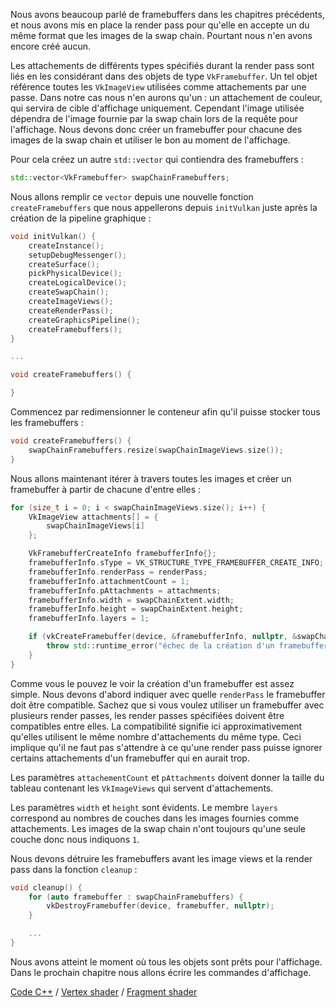 Nous avons beaucoup parlé de framebuffers dans les chapitres précédents, et nous avons mis en place la render pass
pour qu'elle en accepte un du même format que les images de la swap chain. Pourtant nous n'en avons encore créé aucun.

Les attachements de différents types spécifiés durant la render pass sont liés en les considérant dans des objets de
type `VkFramebuffer`. Un tel objet référence toutes les `VkImageView` utilisées comme attachements par une passe.
Dans notre cas nous n'en aurons qu'un : un attachement de couleur, qui servira de cible d'affichage uniquement.
Cependant l'image utilisée dépendra de l'image fournie par la swap chain lors de la requête pour l'affichage. Nous
devons donc créer un framebuffer pour chacune des images de la swap chain et utiliser le bon au moment de l'affichage.

Pour cela créez un autre `std::vector` qui contiendra des framebuffers :

```c++
std::vector<VkFramebuffer> swapChainFramebuffers;
```

Nous allons remplir ce `vector` depuis une nouvelle fonction `createFramebuffers` que nous appellerons depuis
`initVulkan` juste après la création de la pipeline graphique :

```c++
void initVulkan() {
    createInstance();
    setupDebugMessenger();
    createSurface();
    pickPhysicalDevice();
    createLogicalDevice();
    createSwapChain();
    createImageViews();
    createRenderPass();
    createGraphicsPipeline();
    createFramebuffers();
}

...

void createFramebuffers() {

}
```

Commencez par redimensionner le conteneur afin qu'il puisse stocker tous les framebuffers :

```c++
void createFramebuffers() {
    swapChainFramebuffers.resize(swapChainImageViews.size());
}
```

Nous allons maintenant itérer à travers toutes les images et créer un framebuffer à partir de chacune d'entre elles :

```c++
for (size_t i = 0; i < swapChainImageViews.size(); i++) {
    VkImageView attachments[] = {
        swapChainImageViews[i]
    };

    VkFramebufferCreateInfo framebufferInfo{};
    framebufferInfo.sType = VK_STRUCTURE_TYPE_FRAMEBUFFER_CREATE_INFO;
    framebufferInfo.renderPass = renderPass;
    framebufferInfo.attachmentCount = 1;
    framebufferInfo.pAttachments = attachments;
    framebufferInfo.width = swapChainExtent.width;
    framebufferInfo.height = swapChainExtent.height;
    framebufferInfo.layers = 1;

    if (vkCreateFramebuffer(device, &framebufferInfo, nullptr, &swapChainFramebuffers[i]) != VK_SUCCESS) {
        throw std::runtime_error("échec de la création d'un framebuffer!");
    }
}
```

Comme vous le pouvez le voir la création d'un framebuffer est assez simple. Nous devons d'abord indiquer avec quelle
`renderPass` le framebuffer doit être compatible. Sachez que si vous voulez utiliser un framebuffer avec plusieurs
render passes, les render passes spécifiées doivent être compatibles entre elles. La compatibilité signifie ici
approximativement qu'elles utilisent le même nombre d'attachements du même type. Ceci implique qu'il ne faut pas
s'attendre à ce qu'une render pass puisse ignorer certains attachements d'un framebuffer qui en aurait trop.

Les paramètres `attachementCount` et `pAttachments` doivent donner la taille du tableau contenant les `VkImageViews`
qui servent d'attachements.

Les paramètres `width` et `height` sont évidents. Le membre `layers` correspond au nombres de couches dans les images
fournies comme attachements. Les images de la swap chain n'ont toujours qu'une seule couche donc nous indiquons `1`.

Nous devons détruire les framebuffers avant les image views et la render pass dans la fonction `cleanup` :

```c++
void cleanup() {
    for (auto framebuffer : swapChainFramebuffers) {
        vkDestroyFramebuffer(device, framebuffer, nullptr);
    }

    ...
}
```

Nous avons atteint le moment où tous les objets sont prêts pour l'affichage. Dans le prochain chapitre nous allons
écrire les commandes d'affichage.

[Code C++](/code/13_framebuffers.cpp) /
[Vertex shader](/code/09_shader_base.vert) /
[Fragment shader](/code/09_shader_base.frag)
